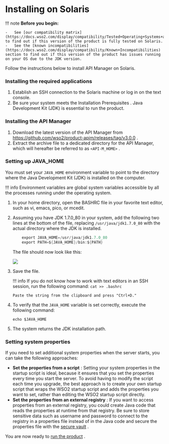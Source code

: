 # Installing on Solaris

!!! note
    **Before you begin:**

    -   See [our compatibility matrix](https://docs.wso2.com/display/compatibility/Tested+Operating+Systems+and+JDKs) to find out if this version of the product is fully tested on Solaris.
    -   See the [known incompatibilities](https://docs.wso2.com/display/compatibility/Known+Incompatibilities) section to find out if this version of the product has issues running on your OS due to the JDK version.


Follow the instructions below to install API Manager on Solaris.

### Installing the required applications

1.  Establish an SSH connection to the Solaris machine or log in on the text console.
2.  Be sure your system meets the Installation Prerequisites . Java Development Kit (JDK) is essential to run the product.

### Installing the API Manager

1.  Download the latest version of the API Manager from <https://github.com/wso2/product-apim/releases/tag/v3.0.0> .
2.  Extract the archive file to a dedicated directory for the API Manager, which will hereafter be referred to as `<API-M_HOME>` .

### Setting up JAVA\_HOME

You must set your `JAVA_HOME` environment variable to point to the directory where the Java Development Kit (JDK) is installed on the computer.

!!! info
    Environment variables are global system variables accessible by all the processes running under the operating system.


1.  In your home directory, open the BASHRC file in your favorite text editor, such as vi, emacs, pico, or mcedit.
2.  Assuming you have JDK 1.7.0\_80 in your system, add the following two lines at the bottom of the file, replacing `/usr/java/jdk1.7.0_80` with the actual directory where the JDK is installed.

    ``` java
        export JAVA_HOME=/usr/java/jdk1.7.0_80
        export PATH=${JAVA_HOME}/bin:${PATH}
    ```

    The file should now look like this:

    ![]({{base_path}}/assets/attachments/103334399/103334401.png)
3.  Save the file.

    !!! info
        If you do not know how to work with text editors in an SSH session, run the following command: 
        `cat >> .bashrc`

        Paste the string from the clipboard and press "Ctrl+D."


4.  To verify that the `JAVA_HOME` variable is set correctly, execute the following command:

        echo $JAVA_HOME

5.  The system returns the JDK installation path.

### Setting system properties

If you need to set additional system properties when the server starts, you can take the following approaches:

-   **Set the properties from a script** : Setting your system properties in the startup script is ideal, because it ensures that you set the properties every time you start the server. To avoid having to modify the script each time you upgrade, the best approach is to create your own startup script that wraps the WSO2 startup script and adds the properties you want to set, rather than editing the WSO2 startup script directly.
-   **Set the properties from an external registry** : If you want to access properties from an external registry, you could create Java code that reads the properties at runtime from that registry. Be sure to store sensitive data such as username and password to connect to the registry in a properties file instead of in the Java code and secure the properties file with the [secure vault](https://docs.wso2.com/display/ADMIN44x/Carbon+Secure+Vault+Implementation) .

You are now ready to [run the product](../../../../SetupAndInstall/InstallationGuide/running-the-product) .
